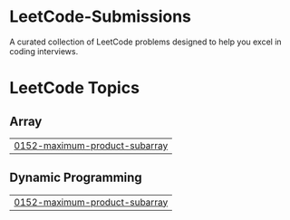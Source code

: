 # LeetCode-Submissions
A curated collection of LeetCode problems designed to help you excel in coding interviews.

<!---LeetCode Topics Start-->
# LeetCode Topics
## Array
|  |
| ------- |
| [0152-maximum-product-subarray](https://github.com/devansh1925/LeetCode-Submissions/tree/master/0152-maximum-product-subarray) |
## Dynamic Programming
|  |
| ------- |
| [0152-maximum-product-subarray](https://github.com/devansh1925/LeetCode-Submissions/tree/master/0152-maximum-product-subarray) |
<!---LeetCode Topics End-->